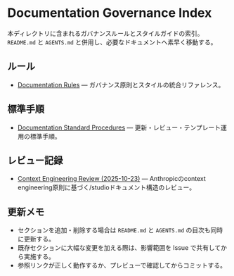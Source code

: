 # Documentation Governance Index

本ディレクトリに含まれるガバナンスルールとスタイルガイドの索引。`README.md` と `AGENTS.md` と併用し、必要なドキュメントへ素早く移動する。

## ルール
- [Documentation Rules](rules.md) — ガバナンス原則とスタイルの統合リファレンス。

## 標準手順
- [Documentation Standard Procedures](standard-procedures.md) — 更新・レビュー・テンプレート運用の標準手順。

## レビュー記録
- [Context Engineering Review (2025-10-23)](reviews/context-engineering-review-2025-10-23.md) — Anthropicのcontext engineering原則に基づく/studioドキュメント構造のレビュー。

## 更新メモ
- セクションを追加・削除する場合は `README.md` と `AGENTS.md` の目次も同時に更新する。
- 既存セクションに大幅な変更を加える際は、影響範囲を Issue で共有してから実施する。
- 参照リンクが正しく動作するか、プレビューで確認してからコミットする。
